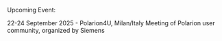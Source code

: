 Upcoming Event:

22-24 September 2025 - Polarion4U, Milan/Italy
Meeting of Polarion user community, organized by Siemens
